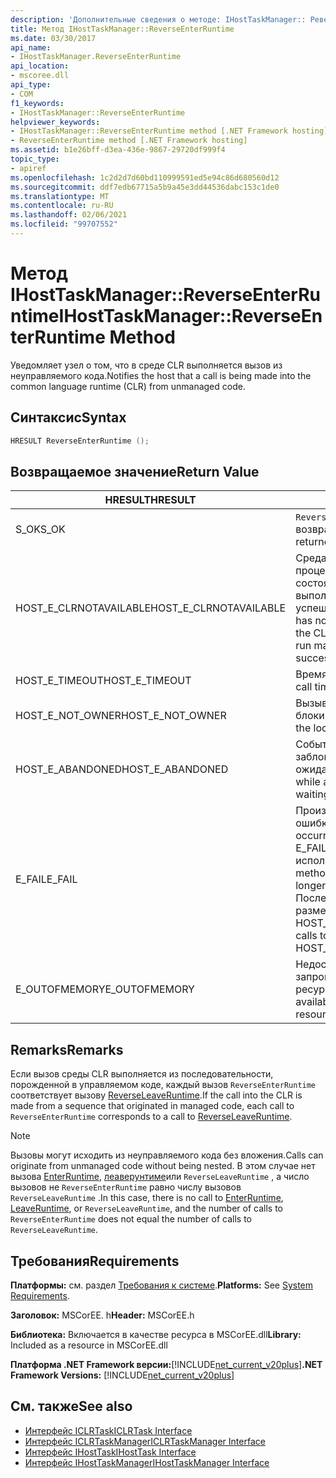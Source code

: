 ```yaml
---
description: 'Дополнительные сведения о методе: IHostTaskManager:: Реверсинтеррунтиме'
title: Метод IHostTaskManager::ReverseEnterRuntime
ms.date: 03/30/2017
api_name:
- IHostTaskManager.ReverseEnterRuntime
api_location:
- mscoree.dll
api_type:
- COM
f1_keywords:
- IHostTaskManager::ReverseEnterRuntime
helpviewer_keywords:
- IHostTaskManager::ReverseEnterRuntime method [.NET Framework hosting]
- ReverseEnterRuntime method [.NET Framework hosting]
ms.assetid: b1e26bff-d3ea-436e-9867-29720df999f4
topic_type:
- apiref
ms.openlocfilehash: 1c2d2d7d60bd110999591ed5e94c86d680560d12
ms.sourcegitcommit: ddf7edb67715a5b9a45e3dd44536dabc153c1de0
ms.translationtype: MT
ms.contentlocale: ru-RU
ms.lasthandoff: 02/06/2021
ms.locfileid: "99707552"
---
```

# <a name="ihosttaskmanagerreverseenterruntime-method"></a><span data-ttu-id="42701-103">Метод IHostTaskManager::ReverseEnterRuntime</span><span class="sxs-lookup"><span data-stu-id="42701-103">IHostTaskManager::ReverseEnterRuntime Method</span></span>

<span data-ttu-id="42701-104">Уведомляет узел о том, что в среде CLR выполняется вызов из неуправляемого кода.</span><span class="sxs-lookup"><span data-stu-id="42701-104">Notifies the host that a call is being made into the common language runtime (CLR) from unmanaged code.</span></span>  
  
## <a name="syntax"></a><span data-ttu-id="42701-105">Синтаксис</span><span class="sxs-lookup"><span data-stu-id="42701-105">Syntax</span></span>  
  
```cpp  
HRESULT ReverseEnterRuntime ();  
```  
  
## <a name="return-value"></a><span data-ttu-id="42701-106">Возвращаемое значение</span><span class="sxs-lookup"><span data-stu-id="42701-106">Return Value</span></span>  
  
|<span data-ttu-id="42701-107">HRESULT</span><span class="sxs-lookup"><span data-stu-id="42701-107">HRESULT</span></span>|<span data-ttu-id="42701-108">Описание:</span><span class="sxs-lookup"><span data-stu-id="42701-108">Description</span></span>|  
|-------------|-----------------|  
|<span data-ttu-id="42701-109">S_OK</span><span class="sxs-lookup"><span data-stu-id="42701-109">S_OK</span></span>|<span data-ttu-id="42701-110">`ReverseEnterRuntime` успешно возвращено.</span><span class="sxs-lookup"><span data-stu-id="42701-110">`ReverseEnterRuntime` returned successfully.</span></span>|  
|<span data-ttu-id="42701-111">HOST_E_CLRNOTAVAILABLE</span><span class="sxs-lookup"><span data-stu-id="42701-111">HOST_E_CLRNOTAVAILABLE</span></span>|<span data-ttu-id="42701-112">Среда CLR не была загружена в процесс, или среда CLR находится в состоянии, в котором она не может выполнить управляемый код или успешно обработать вызов.</span><span class="sxs-lookup"><span data-stu-id="42701-112">The CLR has not been loaded into a process, or the CLR is in a state in which it cannot run managed code or process the call successfully.</span></span>|  
|<span data-ttu-id="42701-113">HOST_E_TIMEOUT</span><span class="sxs-lookup"><span data-stu-id="42701-113">HOST_E_TIMEOUT</span></span>|<span data-ttu-id="42701-114">Время ожидания вызова истекло.</span><span class="sxs-lookup"><span data-stu-id="42701-114">The call timed out.</span></span>|  
|<span data-ttu-id="42701-115">HOST_E_NOT_OWNER</span><span class="sxs-lookup"><span data-stu-id="42701-115">HOST_E_NOT_OWNER</span></span>|<span data-ttu-id="42701-116">Вызывающий объект не владеет блокировкой.</span><span class="sxs-lookup"><span data-stu-id="42701-116">The caller does not own the lock.</span></span>|  
|<span data-ttu-id="42701-117">HOST_E_ABANDONED</span><span class="sxs-lookup"><span data-stu-id="42701-117">HOST_E_ABANDONED</span></span>|<span data-ttu-id="42701-118">Событие было отменено, пока заблокированный поток или волокно ожидают его.</span><span class="sxs-lookup"><span data-stu-id="42701-118">An event was canceled while a blocked thread or fiber was waiting on it.</span></span>|  
|<span data-ttu-id="42701-119">E_FAIL</span><span class="sxs-lookup"><span data-stu-id="42701-119">E_FAIL</span></span>|<span data-ttu-id="42701-120">Произошла неизвестная фатальная ошибка.</span><span class="sxs-lookup"><span data-stu-id="42701-120">An unknown catastrophic failure occurred.</span></span> <span data-ttu-id="42701-121">Когда метод возвращает E_FAIL, среда CLR больше не может использоваться в процессе.</span><span class="sxs-lookup"><span data-stu-id="42701-121">When a method returns E_FAIL, the CLR is no longer usable within the process.</span></span> <span data-ttu-id="42701-122">Последующие вызовы методов размещения возвращают HOST_E_CLRNOTAVAILABLE.</span><span class="sxs-lookup"><span data-stu-id="42701-122">Subsequent calls to hosting methods return HOST_E_CLRNOTAVAILABLE.</span></span>|  
|<span data-ttu-id="42701-123">E_OUTOFMEMORY</span><span class="sxs-lookup"><span data-stu-id="42701-123">E_OUTOFMEMORY</span></span>|<span data-ttu-id="42701-124">Недостаточно памяти для завершения запрошенного выделения ресурсов.</span><span class="sxs-lookup"><span data-stu-id="42701-124">Not enough memory is available to complete the requested resource allocation.</span></span>|  
  
## <a name="remarks"></a><span data-ttu-id="42701-125">Remarks</span><span class="sxs-lookup"><span data-stu-id="42701-125">Remarks</span></span>  

 <span data-ttu-id="42701-126">Если вызов среды CLR выполняется из последовательности, порожденной в управляемом коде, каждый вызов `ReverseEnterRuntime` соответствует вызову [ReverseLeaveRuntime](ihosttaskmanager-reverseleaveruntime-method.md).</span><span class="sxs-lookup"><span data-stu-id="42701-126">If the call into the CLR is made from a sequence that originated in managed code, each call to `ReverseEnterRuntime` corresponds to a call to [ReverseLeaveRuntime](ihosttaskmanager-reverseleaveruntime-method.md).</span></span>  
  
> [!NOTE]
> <span data-ttu-id="42701-127">Вызовы могут исходить из неуправляемого кода без вложения.</span><span class="sxs-lookup"><span data-stu-id="42701-127">Calls can originate from unmanaged code without being nested.</span></span> <span data-ttu-id="42701-128">В этом случае нет вызова [EnterRuntime](ihosttaskmanager-enterruntime-method.md), [леаверунтиме](ihosttaskmanager-leaveruntime-method.md)или `ReverseLeaveRuntime` , а число вызовов не `ReverseEnterRuntime` равно числу вызовов `ReverseLeaveRuntime` .</span><span class="sxs-lookup"><span data-stu-id="42701-128">In this case, there is no call to [EnterRuntime](ihosttaskmanager-enterruntime-method.md), [LeaveRuntime](ihosttaskmanager-leaveruntime-method.md), or `ReverseLeaveRuntime`, and the number of calls to `ReverseEnterRuntime` does not equal the number of calls to `ReverseLeaveRuntime`.</span></span>  
  
## <a name="requirements"></a><span data-ttu-id="42701-129">Требования</span><span class="sxs-lookup"><span data-stu-id="42701-129">Requirements</span></span>  

 <span data-ttu-id="42701-130">**Платформы:** см. раздел [Требования к системе](../../get-started/system-requirements.md).</span><span class="sxs-lookup"><span data-stu-id="42701-130">**Platforms:** See [System Requirements](../../get-started/system-requirements.md).</span></span>  
  
 <span data-ttu-id="42701-131">**Заголовок:** MSCorEE. h</span><span class="sxs-lookup"><span data-stu-id="42701-131">**Header:** MSCorEE.h</span></span>  
  
 <span data-ttu-id="42701-132">**Библиотека:** Включается в качестве ресурса в MSCorEE.dll</span><span class="sxs-lookup"><span data-stu-id="42701-132">**Library:** Included as a resource in MSCorEE.dll</span></span>  
  
 <span data-ttu-id="42701-133">**Платформа .NET Framework версии:**[!INCLUDE[net_current_v20plus](../../../../includes/net-current-v20plus-md.md)]</span><span class="sxs-lookup"><span data-stu-id="42701-133">**.NET Framework Versions:** [!INCLUDE[net_current_v20plus](../../../../includes/net-current-v20plus-md.md)]</span></span>  
  
## <a name="see-also"></a><span data-ttu-id="42701-134">См. также</span><span class="sxs-lookup"><span data-stu-id="42701-134">See also</span></span>

- [<span data-ttu-id="42701-135">Интерфейс ICLRTask</span><span class="sxs-lookup"><span data-stu-id="42701-135">ICLRTask Interface</span></span>](iclrtask-interface.md)
- [<span data-ttu-id="42701-136">Интерфейс ICLRTaskManager</span><span class="sxs-lookup"><span data-stu-id="42701-136">ICLRTaskManager Interface</span></span>](iclrtaskmanager-interface.md)
- [<span data-ttu-id="42701-137">Интерфейс IHostTask</span><span class="sxs-lookup"><span data-stu-id="42701-137">IHostTask Interface</span></span>](ihosttask-interface.md)
- [<span data-ttu-id="42701-138">Интерфейс IHostTaskManager</span><span class="sxs-lookup"><span data-stu-id="42701-138">IHostTaskManager Interface</span></span>](ihosttaskmanager-interface.md)

